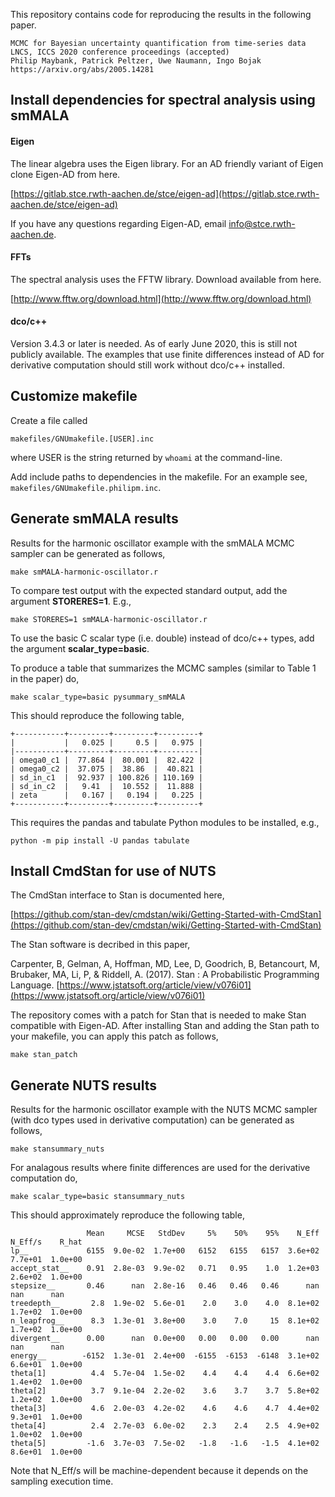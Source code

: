 This repository contains code for reproducing the results in the following paper.

```
MCMC for Bayesian uncertainty quantification from time-series data
LNCS, ICCS 2020 conference proceedings (accepted)
Philip Maybank, Patrick Peltzer, Uwe Naumann, Ingo Bojak
https://arxiv.org/abs/2005.14281
```

## Install dependencies for spectral analysis using smMALA

#### Eigen

The linear algebra uses the Eigen library.  For an AD friendly variant of Eigen clone Eigen-AD from here.

[https://gitlab.stce.rwth-aachen.de/stce/eigen-ad](https://gitlab.stce.rwth-aachen.de/stce/eigen-ad)

If you have any questions regarding Eigen-AD, email info@stce.rwth-aachen.de.

#### FFTs

The spectral analysis uses the FFTW library.  Download available from here.

[http://www.fftw.org/download.html](http://www.fftw.org/download.html)

#### dco/c++

Version 3.4.3 or later is needed.  As of early June 2020, this is still not publicly available.  The examples that use finite differences instead of AD for derivative computation should still work without dco/c++ installed.

## Customize makefile

Create a file called

```
makefiles/GNUmakefile.[USER].inc
```

where USER is the string returned by `whoami` at the command-line.

Add include paths to dependencies in the makefile.  For an example see, `makefiles/GNUmakefile.philipm.inc`.

## Generate smMALA results

Results for the harmonic oscillator example with the smMALA MCMC sampler can be generated as follows,

```
make smMALA-harmonic-oscillator.r
```

To compare test output with the expected standard output, add the argument **STORERES=1**.  E.g.,

```
make STORERES=1 smMALA-harmonic-oscillator.r
```

To use the basic C scalar type (i.e. double) instead of dco/c++ types, add the argument **scalar_type=basic**.

To produce a table that summarizes the MCMC samples (similar to Table 1 in the paper) do,

```
make scalar_type=basic pysummary_smMALA
```

This should reproduce the following table,

```
+-----------+---------+---------+---------+
|           |   0.025 |     0.5 |   0.975 |
|-----------+---------+---------+---------|
| omega0_c1 |  77.864 |  80.001 |  82.422 |
| omega0_c2 |  37.075 |  38.86  |  40.821 |
| sd_in_c1  |  92.937 | 100.826 | 110.169 |
| sd_in_c2  |   9.41  |  10.552 |  11.888 |
| zeta      |   0.167 |   0.194 |   0.225 |
+-----------+---------+---------+---------+

```

This requires the pandas and tabulate Python modules to be installed, e.g.,

```
python -m pip install -U pandas tabulate
```

## Install CmdStan for use of NUTS

The CmdStan interface to Stan is documented here,

[https://github.com/stan-dev/cmdstan/wiki/Getting-Started-with-CmdStan](https://github.com/stan-dev/cmdstan/wiki/Getting-Started-with-CmdStan)

The Stan software is decribed in this paper,

Carpenter, B, Gelman, A, Hoffman, MD, Lee, D, Goodrich, B, Betancourt, M, Brubaker, MA, Li, P, & Riddell, A. (2017). Stan : A Probabilistic Programming Language.
[https://www.jstatsoft.org/article/view/v076i01](https://www.jstatsoft.org/article/view/v076i01)

The repository comes with a patch for Stan that is needed to make Stan compatible with Eigen-AD.  After installing Stan and adding the Stan path to your makefile, you can  apply this patch as follows,

```
make stan_patch
```

## Generate NUTS results

Results for the harmonic oscillator example with the NUTS MCMC sampler (with dco types used in derivative computation) can be generated as follows,

```
make stansummary_nuts
```

For analagous results where finite differences are used for the derivative computation do,

```
make scalar_type=basic stansummary_nuts
```

This should approximately reproduce the following table,

```
                 Mean     MCSE   StdDev     5%    50%    95%    N_Eff  N_Eff/s    R_hat
lp__             6155  9.0e-02  1.7e+00   6152   6155   6157  3.6e+02  7.7e+01  1.0e+00
accept_stat__    0.91  2.8e-03  9.9e-02   0.71   0.95    1.0  1.2e+03  2.6e+02  1.0e+00
stepsize__       0.46      nan  2.8e-16   0.46   0.46   0.46      nan      nan      nan
treedepth__       2.8  1.9e-02  5.6e-01    2.0    3.0    4.0  8.1e+02  1.7e+02  1.0e+00
n_leapfrog__      8.3  1.3e-01  3.8e+00    3.0    7.0     15  8.1e+02  1.7e+02  1.0e+00
divergent__      0.00      nan  0.0e+00   0.00   0.00   0.00      nan      nan      nan
energy__        -6152  1.3e-01  2.4e+00  -6155  -6153  -6148  3.1e+02  6.6e+01  1.0e+00
theta[1]          4.4  5.7e-04  1.5e-02    4.4    4.4    4.4  6.6e+02  1.4e+02  1.0e+00
theta[2]          3.7  9.1e-04  2.2e-02    3.6    3.7    3.7  5.8e+02  1.2e+02  1.0e+00
theta[3]          4.6  2.0e-03  4.2e-02    4.6    4.6    4.7  4.4e+02  9.3e+01  1.0e+00
theta[4]          2.4  2.7e-03  6.0e-02    2.3    2.4    2.5  4.9e+02  1.0e+02  1.0e+00
theta[5]         -1.6  3.7e-03  7.5e-02   -1.8   -1.6   -1.5  4.1e+02  8.6e+01  1.0e+00
```

Note that N_Eff/s will be machine-dependent because it depends on the sampling execution time.